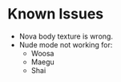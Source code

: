 # Known Issues

- Nova body texture is wrong.
- Nude mode not working for:
  - Woosa
  - Maegu
  - Shai